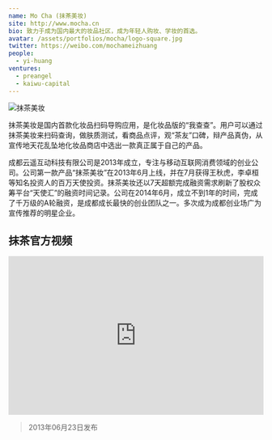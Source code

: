 ```yaml
---
name: Mo Cha (抹茶美妆)
site: http://www.mocha.cn
bio: 致力于成为国内最大的妆品社区，成为年轻人购妆、学妆的首选。
avatar: /assets/portfolios/mocha/logo-square.jpg
twitter: https://weibo.com/mochameizhuang
people:
  - yi-huang
ventures:
  - preangel
  - kaiwu-capital
---
```


![抹茶美妆](http://7sbrws.com2.z0.glb.qiniucdn.com/yunyaoinc_a9_2.jpg)

抹茶美妆是国内首款化妆品扫码导购应用，是化妆品版的“我查查”。用户可以通过抹茶美妆来扫码查询，做肤质测试，看商品点评，观“茶友”口碑，辩产品真伪，从宣传地天花乱坠地化妆品商店中选出一款真正属于自己的产品。

成都云遥互动科技有限公司是2013年成立，专注与移动互联网消费领域的创业公司。公司第一款产品“抹茶美妆”在2013年6月上线，并在7月获得王秋虎，李卓桓等知名投资人的百万天使投资。抹茶美妆还以7天超额完成融资需求刷新了股权众筹平台“天使汇”的融资时间记录。公司在2014年6月，成立不到1年的时间，完成了千万级的A轮融资，是成都成长最快的创业团队之一。多次成为成都创业场广为宣传推荐的明星企业。

## 抹茶官方视频

<div class="zoom-container" style="
    position: relative;
    padding-bottom:56.25%;
    padding-top:30px;
    height:0;
    overflow:hidden;
">
  <iframe
    src="https://v.qq.com/txp/iframe/player.html?vid=l0114gnobae"
    width='560'
    height='315'
    allowfullscreen
    webkitallowfullscreen
    frameborder="0"
    style="
      position: absolute;
      top:0;
      left:0;
      width:100%;
      height:100%;
    "
  ></iframe>
</div>

> 2013年06月23日发布
